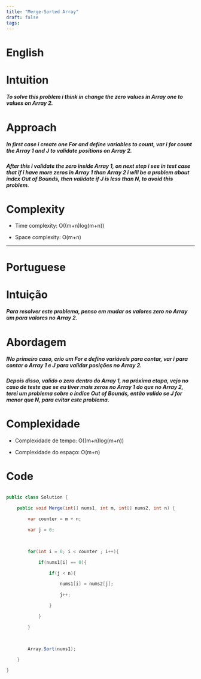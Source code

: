 ```yaml
---
title: "Merge-Sorted Array"
draft: false
tags:
---
```

# English
# Intuition

<!-- Describe your first thoughts on how to solve this problem. -->

##### To solve this problem i think in change the zero values in Array one to values on Array 2.


# Approach

<!-- Describe your approach to solving the problem. -->

##### In first case i create one For and define variables to count, var i for count the Array 1 and J to validate positions on Array 2.

##### After this i validate the zero inside Array 1, on next step i see in test case that if i have more zeros in Array 1 than Array 2 i will be a problem about index Out of Bounds, then validate if J is less than N, to avoid this problem.

  
# Complexity

- Time complexity: O((m+n)log(m+n))

<!-- Add your time complexity here, e.g. $$O(n)$$ -->
  

- Space complexity: O(m+n)

<!-- Add your space complexity here, e.g. $$O(n)$$ -->

---  
# Portuguese

# Intuição

<!-- Descreva seus primeiros pensamentos sobre como resolver este problema. -->

##### Para resolver este problema, penso em mudar os valores zero no Array um para valores no Array 2.


# Abordagem

<!-- Descreva sua abordagem para resolver o problema.  -->

##### INo primeiro caso, crio um For e defino variáveis ​​para contar, var i para contar o Array 1 e J para validar posições no Array 2.

##### Depois disso, valido o zero dentro do Array 1, na próxima etapa, vejo no caso de teste que se eu tiver mais zeros no Array 1 do que no Array 2, terei um problema sobre o índice Out of Bounds, então valido se J for menor que N, para evitar este problema.

  
# Complexidade

- Complexidade de tempo: O((m+n)log(m+n))

<!-- Adicione sua complexidade de tempo aqui, por exemplo. $$O(n)$$ -->

  
- Complexidade do espaço: O(m+n)

<!-- Adicione sua complexidade do espaço aqui, por exemplo $$O(n)$$ -->


# Code

```csharp []

public class Solution {

    public void Merge(int[] nums1, int m, int[] nums2, int n) {

        var counter = m + n;

        var j = 0;

  

        for(int i = 0; i < counter ; i++){

            if(nums1[i] == 0){            

                if(j < n){

                    nums1[i] = nums2[j];

                    j++;

                }

            }

        }

  

        Array.Sort(nums1);

    }

}

```